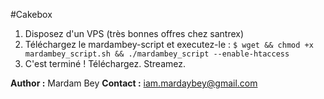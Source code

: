 #Cakebox
	
1. Disposez d'un VPS (très bonnes offres chez santrex)
2. Téléchargez le mardambey-script et executez-le :
`$ wget && chmod +x mardambey_script.sh && ./mardambey_script --enable-htaccess`
3. C'est terminé ! Téléchargez. Streamez.

**Author :** Mardam Bey
**Contact :** iam.mardaybey@gmail.com
